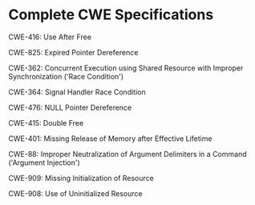 

# Complete CWE Specifications

CWE-416: Use After Free

CWE-825: Expired Pointer Dereference

CWE-362: Concurrent Execution using Shared Resource with Improper Synchronization ('Race Condition')

CWE-364: Signal Handler Race Condition

CWE-476: NULL Pointer Dereference

CWE-415: Double Free

CWE-401: Missing Release of Memory after Effective Lifetime

CWE-88: Improper Neutralization of Argument Delimiters in a Command ('Argument Injection')

CWE-909: Missing Initialization of Resource

CWE-908: Use of Uninitialized Resource